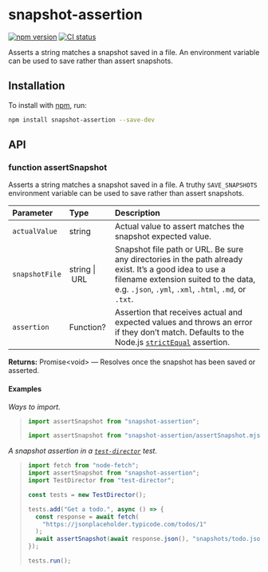 # snapshot-assertion

[![npm version](https://badgen.net/npm/v/snapshot-assertion)](https://npm.im/snapshot-assertion) [![CI status](https://github.com/jaydenseric/snapshot-assertion/workflows/CI/badge.svg)](https://github.com/jaydenseric/snapshot-assertion/actions)

Asserts a string matches a snapshot saved in a file. An environment variable can be used to save rather than assert snapshots.

## Installation

To install with [npm](https://npmjs.com/get-npm), run:

```sh
npm install snapshot-assertion --save-dev
```

## API

### function assertSnapshot

Asserts a string matches a snapshot saved in a file. A truthy `SAVE_SNAPSHOTS` environment variable can be used to save rather than assert snapshots.

| Parameter | Type | Description |
| :-- | :-- | :-- |
| `actualValue` | string | Actual value to assert matches the snapshot&#xA;expected value. |
| `snapshotFile` | string \| URL | Snapshot file path or URL. Be sure any&#xA;directories in the path already exist. It’s a good idea to use a filename&#xA;extension suited to the data, e.g. `.json`, `.yml`, `.xml`, `.html`, `.md`,&#xA;or `.txt`. |
| `assertion` | Function? | Assertion that receives actual and expected&#xA;values and throws an error if they don’t match. Defaults to the Node.js&#xA;[`strictEqual`](https://nodejs.org/api/assert.html#assert_assert_strictequal_actual_expected_message)&#xA;assertion. |

**Returns:** Promise\<void> — Resolves once the snapshot has been saved or asserted.

#### Examples

_Ways to import._

> ```js
> import assertSnapshot from "snapshot-assertion";
> ```
>
> ```js
> import assertSnapshot from "snapshot-assertion/assertSnapshot.mjs";
> ```

_A snapshot assertion in a [`test-director`](https://npm.im/test-director) test._

> ```js
> import fetch from "node-fetch";
> import assertSnapshot from "snapshot-assertion";
> import TestDirector from "test-director";
>
> const tests = new TestDirector();
>
> tests.add("Get a todo.", async () => {
>   const response = await fetch(
>     "https://jsonplaceholder.typicode.com/todos/1"
>   );
>   await assertSnapshot(await response.json(), "snapshots/todo.json");
> });
>
> tests.run();
> ```
